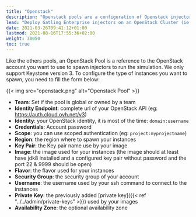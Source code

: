 ```yaml
---
title: "Openstack"
description: "Openstack pools are a configuration of Openstack injectors"
lead: "Deploy Gatling Enterprise injectors on an OpenStack Cluster (ie OVH, City Cloud and Rackspace)"
date: 2021-03-26T09:41:12+01:00
lastmod: 2021-08-16T17:55:36+02:00
weight: 30050
toc: true
---
```


Like the others pools, an OpenStack Pool is a reference to the OpenStack account you want to use to spawn injectors to run the simulation. We only support Keystone version 3.
To configure the type of instances you want to spawn, you need to fill the form below:

{{< img src="openstack.png" alt="Openstack Pool" >}}

- **Team**: Set if the pool is global or owned by a team
- **Identity Endpoint**: complete url of your OpenStack API (eg: https://auth.cloud.ovh.net/v3)
- **Identity**: your OpenStack identity, it is most of the time: `domain:username`
- **Credentials**: Account password
- **Scope**: you can use scoped authentication (eg: `project:myprojectname`)
- **Region**: the region where to spawn your instances
- **Key Pair**: the Key pair name use by your image
- **Image**: the image used for your instances (the image should at least have jdk8 installed and a configured key pair without password and the port 22 & 9999 should be open)
- **Flavor**: the flavor used for your instances
- **Security Group**: the security group of your account
- **Username**: the username used by your ssh command to connect to the instances
- **Private Key**: the previously added [private key]({{< ref "../../admin/private-keys" >}}) used by your images
- **Availability Zone**: the optional availability zone
